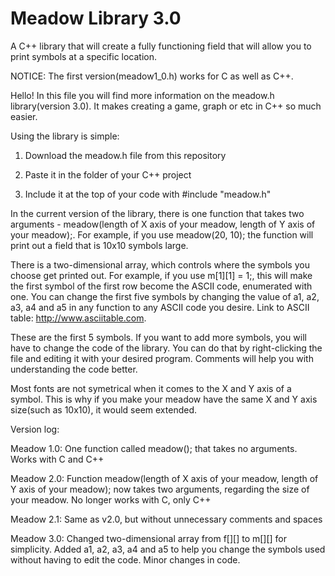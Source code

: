 # Meadow Library 3.0
 A C++ library that will create a fully functioning field that will allow you to print symbols at a specific location.
 
 NOTICE: The first version(meadow1_0.h) works for C as well as C++.

 Hello! In this file you will find more information on the meadow.h library(version 3.0). It makes creating a game, graph or etc in C++ so much easier.

 Using the library is simple:

 1. Download the meadow.h file from this repository
 
 2. Paste it in the folder of your C++ project

 3. Include it at the top of your code with #include "meadow.h"


 In the current version of the library, there is one function that takes two arguments - meadow(length of X axis of your meadow, length of Y axis of your meadow);. For example,  if you use meadow(20, 10); the function will print out a field that is 10x10 symbols large. 
 
 There is a two-dimensional array, which controls where the symbols you choose get printed out. For example, if you use m[1][1] = 1;, this will make the first symbol of the      first row become the ASCII code, enumerated with one. You can change the first five symbols by changing the value of a1, a2, a3, a4 and a5 in any function to any ASCII code     you desire. Link to ASCII table: http://www.asciitable.com.
 
 These are the first 5 symbols. If you want to add more symbols, you will have to change the code of the library. You can do that by right-clicking the file and editing it with your desired program. Comments will help you with understanding the code better.

 Most fonts are not symetrical when it comes to the X and Y axis of a symbol. This is why if you make your meadow have the same X and Y axis size(such as 10x10), it would seem extended.



Version log:

Meadow 1.0: One function called meadow(); that takes no arguments. Works with C and C++

Meadow 2.0: Function meadow(length of X axis of your meadow, length of Y axis of your meadow); now takes two arguments, regarding the size of your meadow. No longer works with C, only C++

Meadow 2.1: Same as v2.0, but without unnecessary comments and spaces

Meadow 3.0: Changed two-dimensional array from f[][] to m[][] for simplicity. Added a1, a2, a3, a4 and a5 to help you change the symbols used without having to edit the code. Minor changes in code.
